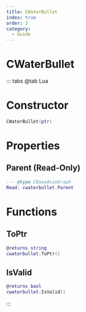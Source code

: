 ```yaml
---
title: CWaterBullet
index: true
order: 2
category:
  - Guide
---
```


# CWaterBullet

::: tabs
@tab Lua
# Constructor
```lua
CWaterBullet(ptr)
```
# Properties
## Parent (Read-Only)
```lua
--- @type CBaseAnimGraph
Read: cwaterbullet.Parent
```
# Functions
## ToPtr
```lua
@returns string
cwaterbullet:ToPtr()
```
## IsValid
```lua
@returns bool
cwaterbullet:IsValid()
```

:::